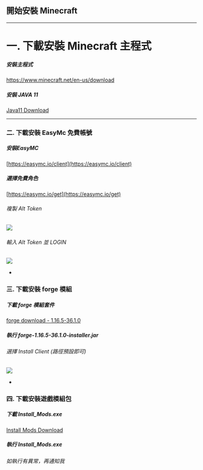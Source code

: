 ## 開始安裝 Minecraft
--- 

# 一. 下載安裝 Minecraft 主程式
##### 安裝主程式
[https://www.minecraft.net/en-us/download ](https://www.minecraft.net/en-us/download) 
##### 安裝 JAVA 11
[Java11 Download](https://www.oracle.com/tw/java/technologies/javase-jdk11-downloads.html)

---

### 二. 下載安裝 EasyMc 免費帳號
##### 安裝EasyMC
[https://easymc.io/client](https://easymc.io/client)
##### 選擇免費角色
[https://easymc.io/get](https://easymc.io/get)
###### 複製 Alt Token
![](https://i.imgur.com/hophcPC.png)
###### 輸入 Alt Token 並 LOGIN
![](https://i.imgur.com/fvTVJXZ.png)

-

### 三. 下載安裝 forge 模組
##### 下載 forge 模組套件
[forge download - 1.16.5-36.1.0](https://maven.minecraftforge.net/net/minecraftforge/forge/1.16.5-36.1.0/forge-1.16.5-36.1.0-installer.jar)
##### 執行 forge-1.16.5-36.1.0-installer.jar
###### 選擇 Install Client (路徑預設即可)
![](https://i.imgur.com/0lvcXxa.png)

-

### 四. 下載安裝遊戲模組包
##### 下載 Install_Mods.exe
[Install Mods Download](https://github.com/vic0706/Minecraft/raw/main/Install%20MC/Install_Mods.exe)
##### 執行 Install_Mods.exe
###### 如執行有異常，再通知我